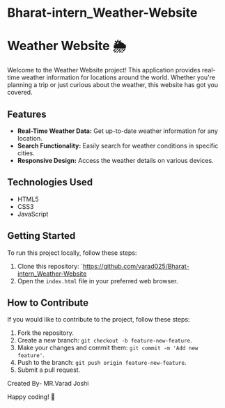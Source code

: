 # Bharat-intern_Weather-Website
# Weather Website 🌦️

Welcome to the Weather Website project! This application provides real-time weather information for locations around the world. Whether you're planning a trip or just curious about the weather, this website has got you covered.

## Features

- **Real-Time Weather Data:** Get up-to-date weather information for any location.
- **Search Functionality:** Easily search for weather conditions in specific cities.
- **Responsive Design:** Access the weather details on various devices.

## Technologies Used

- HTML5
- CSS3
- JavaScript

## Getting Started

To run this project locally, follow these steps:

1. Clone this repository: `https://github.com/varad025/Bharat-intern_Weather-Website
2. Open the `index.html` file in your preferred web browser.

## How to Contribute

If you would like to contribute to the project, follow these steps:

1. Fork the repository.
2. Create a new branch: `git checkout -b feature-new-feature`.
3. Make your changes and commit them: `git commit -m 'Add new feature'`.
4. Push to the branch: `git push origin feature-new-feature`.
5. Submit a pull request.

Created By- MR.Varad Joshi

Happy coding! 🚀
